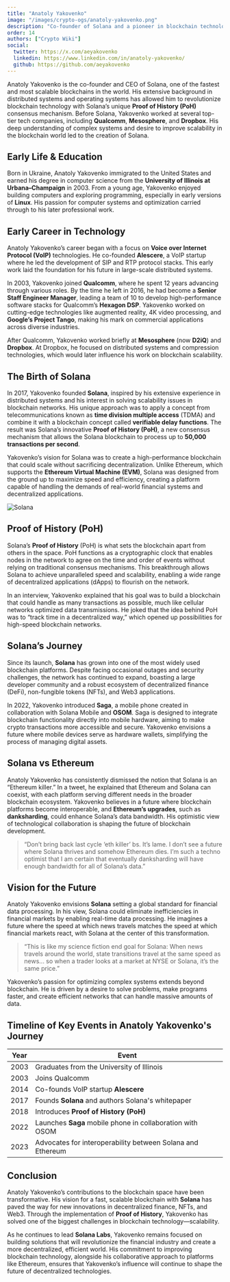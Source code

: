 ```yaml
---
title: "Anatoly Yakovenko"
image: "/images/crypto-ogs/anatoly-yakovenko.png"
description: "Co-founder of Solana and a pioneer in blockchain technology, developed one of the fastest blockchains in the world."
order: 14
authors: ["Crypto Wiki"]
social:
  twitter: https://x.com/aeyakovenko
  linkedin: https://www.linkedin.com/in/anatoly-yakovenko/
  github: https://github.com/aeyakovenko
---
```


Anatoly Yakovenko is the co-founder and CEO of Solana, one of the fastest and most scalable blockchains in the world. His extensive background in distributed systems and operating systems has allowed him to revolutionize blockchain technology with Solana’s unique **Proof of History (PoH)** consensus mechanism. Before Solana, Yakovenko worked at several top-tier tech companies, including **Qualcomm**, **Mesosphere**, and **Dropbox**. His deep understanding of complex systems and desire to improve scalability in the blockchain world led to the creation of Solana.

## Early Life & Education

Born in Ukraine, Anatoly Yakovenko immigrated to the United States and earned his degree in computer science from the **University of Illinois at Urbana–Champaign** in 2003. From a young age, Yakovenko enjoyed building computers and exploring programming, especially in early versions of **Linux**. His passion for computer systems and optimization carried through to his later professional work.

## Early Career in Technology

Anatoly Yakovenko’s career began with a focus on **Voice over Internet Protocol (VoIP)** technologies. He co-founded **Alescere**, a VoIP startup where he led the development of SIP and RTP protocol stacks. This early work laid the foundation for his future in large-scale distributed systems.

In 2003, Yakovenko joined **Qualcomm**, where he spent 12 years advancing through various roles. By the time he left in 2016, he had become a **Senior Staff Engineer Manager**, leading a team of 10 to develop high-performance software stacks for Qualcomm’s **Hexagon DSP**. Yakovenko worked on cutting-edge technologies like augmented reality, 4K video processing, and **Google’s Project Tango**, making his mark on commercial applications across diverse industries.

After Qualcomm, Yakovenko worked briefly at **Mesosphere** (now **D2iQ**) and **Dropbox**. At Dropbox, he focused on distributed systems and compression technologies, which would later influence his work on blockchain scalability.

## The Birth of Solana

In 2017, Yakovenko founded **Solana**, inspired by his extensive experience in distributed systems and his interest in solving scalability issues in blockchain networks. His unique approach was to apply a concept from telecommunications known as **time division multiple access** (TDMA) and combine it with a blockchain concept called **verifiable delay functions**. The result was Solana’s innovative **Proof of History (PoH)**, a new consensus mechanism that allows the Solana blockchain to process up to **50,000 transactions per second**.

Yakovenko’s vision for Solana was to create a high-performance blockchain that could scale without sacrificing decentralization. Unlike Ethereum, which supports the **Ethereum Virtual Machine (EVM)**, Solana was designed from the ground up to maximize speed and efficiency, creating a platform capable of handling the demands of real-world financial systems and decentralized applications.

![Solana](/images/posts/solana.jpeg)

## Proof of History (PoH)

Solana’s **Proof of History** (PoH) is what sets the blockchain apart from others in the space. PoH functions as a cryptographic clock that enables nodes in the network to agree on the time and order of events without relying on traditional consensus mechanisms. This breakthrough allows Solana to achieve unparalleled speed and scalability, enabling a wide range of decentralized applications (dApps) to flourish on the network.

In an interview, Yakovenko explained that his goal was to build a blockchain that could handle as many transactions as possible, much like cellular networks optimized data transmissions. He joked that the idea behind PoH was to “track time in a decentralized way,” which opened up possibilities for high-speed blockchain networks.

## Solana’s Journey

Since its launch, **Solana** has grown into one of the most widely used blockchain platforms. Despite facing occasional outages and security challenges, the network has continued to expand, boasting a large developer community and a robust ecosystem of decentralized finance (DeFi), non-fungible tokens (NFTs), and Web3 applications.

In 2022, Yakovenko introduced **Saga**, a mobile phone created in collaboration with Solana Mobile and **OSOM**. Saga is designed to integrate blockchain functionality directly into mobile hardware, aiming to make crypto transactions more accessible and secure. Yakovenko envisions a future where mobile devices serve as hardware wallets, simplifying the process of managing digital assets.

## Solana vs Ethereum

Anatoly Yakovenko has consistently dismissed the notion that Solana is an “Ethereum killer.” In a tweet, he explained that Ethereum and Solana can coexist, with each platform serving different needs in the broader blockchain ecosystem. Yakovenko believes in a future where blockchain platforms become interoperable, and **Ethereum’s upgrades**, such as **danksharding**, could enhance Solana’s data bandwidth. His optimistic view of technological collaboration is shaping the future of blockchain development.

> “Don’t bring back last cycle ‘eth killer’ bs. It’s lame. I don’t see a future where Solana thrives and somehow Ethereum dies. I’m such a techno optimist that I am certain that eventually danksharding will have enough bandwidth for all of Solana’s data.”

## Vision for the Future

Anatoly Yakovenko envisions **Solana** setting a global standard for financial data processing. In his view, Solana could eliminate inefficiencies in financial markets by enabling real-time data processing. He imagines a future where the speed at which news travels matches the speed at which financial markets react, with Solana at the center of this transformation.

> “This is like my science fiction end goal for Solana: When news travels around the world, state transitions travel at the same speed as news... so when a trader looks at a market at NYSE or Solana, it’s the same price.”

Yakovenko’s passion for optimizing complex systems extends beyond blockchain. He is driven by a desire to solve problems, make programs faster, and create efficient networks that can handle massive amounts of data.

## Timeline of Key Events in Anatoly Yakovenko's Journey

| **Year** | **Event**                                                  |
| -------- | ---------------------------------------------------------- |
| 2003     | Graduates from the University of Illinois                  |
| 2003     | Joins Qualcomm                                             |
| 2014     | Co-founds VoIP startup **Alescere**                        |
| 2017     | Founds **Solana** and authors Solana's whitepaper          |
| 2018     | Introduces **Proof of History (PoH)**                      |
| 2022     | Launches **Saga** mobile phone in collaboration with OSOM  |
| 2023     | Advocates for interoperability between Solana and Ethereum |

## Conclusion

Anatoly Yakovenko’s contributions to the blockchain space have been transformative. His vision for a fast, scalable blockchain with **Solana** has paved the way for new innovations in decentralized finance, NFTs, and Web3. Through the implementation of **Proof of History**, Yakovenko has solved one of the biggest challenges in blockchain technology—scalability.

As he continues to lead **Solana Labs**, Yakovenko remains focused on building solutions that will revolutionize the financial industry and create a more decentralized, efficient world. His commitment to improving blockchain technology, alongside his collaborative approach to platforms like Ethereum, ensures that Yakovenko’s influence will continue to shape the future of decentralized technologies.
